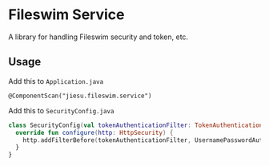 # Fileswim Service

A library for handling Fileswim security and token, etc.

## Usage

Add this to `Application.java`

```
@ComponentScan("jiesu.fileswim.service")
```

Add this to `SecurityConfig.java`

```kotlin
class SecurityConfig(val tokenAuthenticationFilter: TokenAuthenticationFilter): WebSecurityConfigurerAdapter() {
  override fun configure(http: HttpSecurity) {
    http.addFilterBefore(tokenAuthenticationFilter, UsernamePasswordAuthenticationFilter::class.java)
  }
}
```
